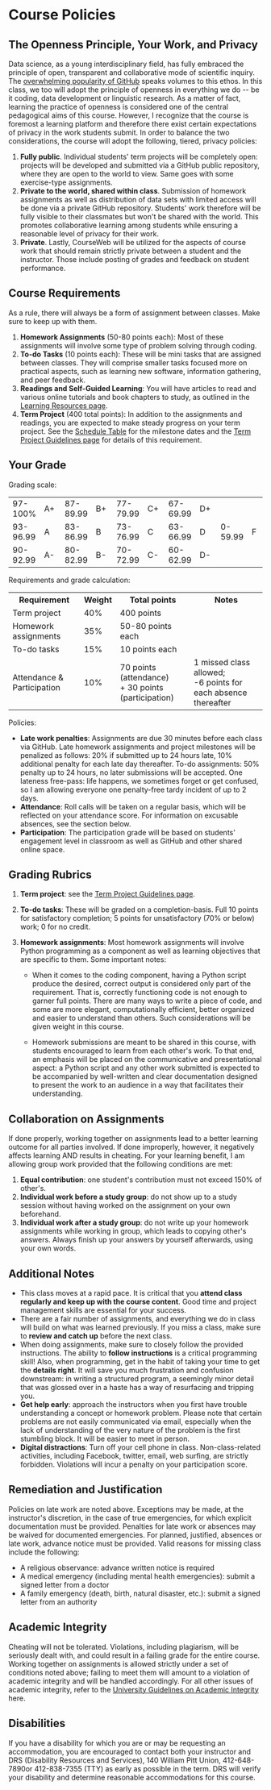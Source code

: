 # Course Policies

## The Openness Principle, Your Work, and Privacy

Data science, as a young interdisciplinary field, has fully embraced the principle of open, transparent and collaborative mode of scientific inquiry. The [overwhelming popularity of GitHub](https://blog.smartbear.com/code-review/why-github-code-review/) speaks volumes to this ethos. In this class, we too will adopt the principle of openness in everything we do -- be it coding, data development or linguistic research. As a matter of fact, learning the practice of openness is considered one of the central pedagogical aims of this course. However, I recognize that the course is foremost a learning platform and therefore there exist certain expectations of privacy in the work students submit. In order to balance the two considerations, the course will adopt the following, tiered, privacy policies:

1. **Fully public**. Individual students' term projects will be completely open: projects will be developed and submitted via a GitHub public repository, where they are open to the world to view. Same goes with some exercise-type assignments.
1. **Private to the world, shared within class**. Submission of homework assignments as well as distribution of data sets with limited access will be done via a private GitHub repository. Students' work therefore will be fully visible to their classmates but won't be shared with the world. This promotes collaborative learning among students while ensuring a reasonable level of privacy for their work.
1. **Private**. Lastly, CourseWeb will be utilized for the aspects of course work that should remain strictly private between a student and the instructor. Those include posting of grades and feedback on student performance.


## Course Requirements

As a rule, there will always be a form of assignment between classes. Make sure to keep up with them.

1. **Homework Assignments** (50-80 points each): Most of these assignments will involve some type of problem solving through coding.
1. **To-do Tasks** (10 points each): These will be mini tasks that are assigned between classes. They will comprise smaller tasks focused more on practical aspects, such as learning new software, information gathering, and peer feedback.
1. **Readings and Self-Guided Learning**: You will have articles to read and various online tutorials and book chapters to study, as outlined in the [Learning Resources page](https://github.com/Data-Science-for-Linguists-2020/Home/blob/master/resources.md).
1. **Term Project** (400 total points): In addition to the assignments and readings, you are expected to make steady progress on your term project. See the [Schedule Table](https://github.com/Data-Science-for-Linguists-2020/Home/blob/master/schedule.md) for the milestone dates and the [Term Project Guidelines page](https://github.com/Data-Science-for-Linguists-2020/Home/blob/master/project.md) for details of this requirement.

## Your Grade

Grading scale:

<table>
  <tr><td>97-100%</td><td width="40" align="left">A+</td><td>87-89.99</td>
    <td width="40" align="left">B+</td><td>77-79.99</td>
    <td width="40" align="left">C+</td><td>67-69.99</td>
    <td width="40" align="left">D+</td><td rowspan="3">0-59.99</td>
    <td width="30" align="left" rowspan="3">F</td></tr>
  <tr><td>93-96.99</td><td width="40" align="left">A</td><td>83-86.99</td>
    <td width="40" align="left">B</td><td>73-76.99</td>
    <td width="40" align="left">C</td><td>63-66.99</td>
    <td width="40" align="left">D</td></tr>
  <tr><td>90-92.99</td><td width="40" align="left">A-</td>
    <td>80-82.99</td><td width="40" align="left">B-</td>
    <td>70-72.99</td><td width="40" align="left">C-</td>
    <td>60-62.99</td><td width="40" align="left">D-</td></tr>
</table>
<p></p>

Requirements and grade calculation:

<table>
  <tr><th>Requirement</th><th>Weight</th><th>Total points</th><th>Notes</th></tr>
  <tr><td>Term project</td><td>40%</td><td>400 points</td><td></td></tr>
  <tr><td>Homework assignments</td><td>35%</td><td>50-80 points each</td><td></td></tr>
  <tr><td>To-do tasks</td><td>15%</td><td>10 points each</td><td></td></tr>
  <tr><td>Attendance &amp; Participation</td><td>10%</td><td>70 points (attendance)<br> + 30 points (participation)</td><td>1 missed class allowed;<br> -6 points for each absence thereafter</td></tr>
</table>
<p></p>


Policies:

  - __Late work penalties__: Assignments are due 30 minutes before each class via GitHub. Late homework assignments and project milestones will be penalized as follows: 20% if submitted up to 24 hours late, 10% additional penalty for each late day thereafter. To-do assignments: 50% penalty up to 24 hours, no later submissions will be accepted. One lateness free-pass: life happens, we sometimes forget or get confused, so I am allowing everyone one penalty-free tardy incident of up to 2 days.  
  - __Attendance__: Roll calls will be taken on a regular basis, which will be reflected on your attendance score. For information on excusable absences, see the section below.
  - __Participation__: The participation grade will be based on students' engagement level in classroom as well as GitHub and other shared online space.

## Grading Rubrics

1. **Term project**: see the [Term Project Guidelines page](https://github.com/Data-Science-for-Linguists-2020/Home/blob/master/project.md).

2. **To-do tasks**: These will be graded on a completion-basis. Full 10 points for satisfactory completion; 5 points for unsatisfactory (70% or below) work; 0 for no credit.

3. **Homework assignments**: Most homework assignments will involve Python programming as a component as well as learning objectives that are specific to them. Some important notes:

   - When it comes to the coding component, having a Python script produce the desired, correct output is considered only part of the requirement. That is, correctly functioning code is not enough to garner full points. There are many ways to write a piece of code, and some are more elegant, computationally efficient, better organized and easier to understand than others. Such considerations will be given weight in this course.

   - Homework submissions are meant to be shared in this course, with students encouraged to learn from each other's work. To that end, an emphasis will be placed on the communicative and presentational aspect: a Python script and any other work submitted is expected to be accompanied by well-written and clear documentation designed to present the work to an audience in a way that facilitates their understanding.



## Collaboration on Assignments

If done properly, working together on assignments lead to a better learning outcome for all parties involved. If done improperly, however, it negatively affects learning AND results in cheating. For your learning benefit, I am allowing group work provided that the following conditions are met:

1. **Equal contribution**: one student's contribution must not exceed 150% of other's.
1. **Individual work before a study group**: do not show up to a study session without having worked on the assignment on your own beforehand.
1. **Individual work after a study group**: do not write up your homework assignments while working in group, which leads to copying other's answers. Always finish up your answers by yourself afterwards, using your own words.

## Additional Notes

- This class moves at a rapid pace. It is critical that you **attend class regularly and keep up with the course content**. Good time and project management skills are essential for your success.
- There are a fair number of assignments, and everything we do in class will build on what was learned previously. If you miss a class, make sure to **review and catch up** before the next class.
- When doing assignments, make sure to closely follow the provided instructions. The ability to **follow instructions** is a critical programming skill! Also, when programming, get in the habit of taking your time to get the **details right**. It will save you much frustration and confusion downstream: in writing a structured program, a seemingly minor detail that was glossed over in a haste has a way of resurfacing and tripping you.
- **Get help early**: approach the instructors when you first have trouble understanding a concept or homework problem. Please note that certain problems are not easily communicated via email, especially when the lack of understanding of the very nature of the problem is the first stumbling block. It will be easier to meet in person.
- **Digital distractions**: Turn off your cell phone in class. Non-class-related activities, including Facebook, twitter, email, web surfing, are strictly forbidden. Violations will incur a penalty on your participation score.

## Remediation and Justification

Policies on late work are noted above. Exceptions may be made, at the instructor's discretion, in the case of true emergencies, for which explicit documentation must be provided. Penalties for late work or absences may be waived for documented emergencies. For planned, justified, absences or late work, advance notice must be provided. Valid reasons for missing class include the following:

- A religious observance: advance written notice is required
- A medical emergency (including mental health emergencies): submit a signed letter from a doctor
- A family emergency (death, birth, natural disaster, etc.): submit a signed letter from an authority


## Academic Integrity

Cheating will not be tolerated. Violations, including plagiarism, will be seriously dealt with, and could result in a failing grade for the entire course. Working together on assignments is allowed strictly under a set of conditions noted above; failing to meet them will amount to a violation of academic integrity and will be handled accordingly. For all other issues of academic integrity, refer to the [University Guidelines on Academic Integrity](https://www.provost.pitt.edu/faculty/academic-integrity-freedom/academic-integrity-guidelines) here.

## Disabilities

If you have a disability for which you are or may be requesting an accommodation, you are encouraged to contact both your instructor and DRS (Disability Resources and Services), 140 William Pitt Union, 412-648-7890or 412-838-7355 (TTY) as early as possible in the term. DRS will verify your disability and determine reasonable accommodations for this course.
